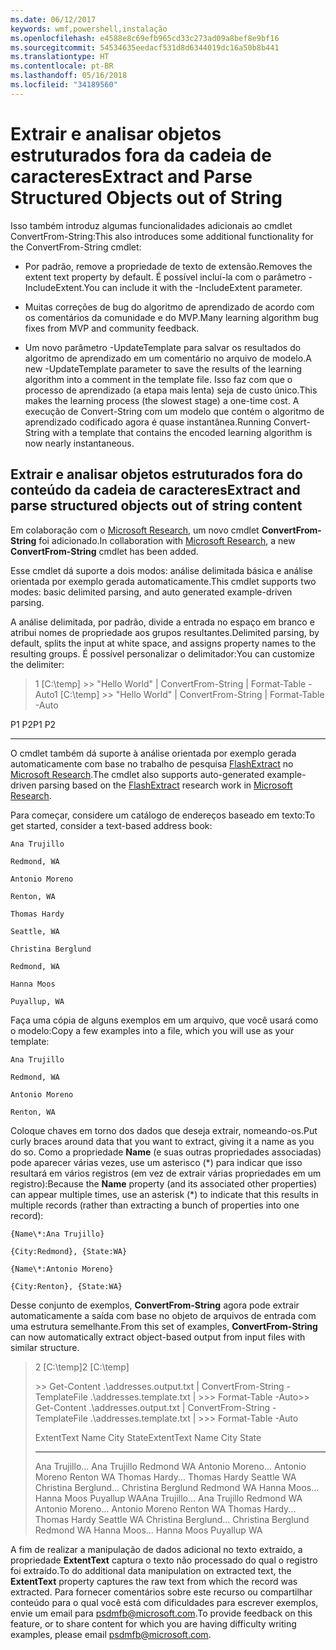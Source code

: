 ```yaml
---
ms.date: 06/12/2017
keywords: wmf,powershell,instalação
ms.openlocfilehash: e4588e8c69efb965cd33c273ad09a8bef8e9bf16
ms.sourcegitcommit: 54534635eedacf531d8d6344019dc16a50b8b441
ms.translationtype: HT
ms.contentlocale: pt-BR
ms.lasthandoff: 05/16/2018
ms.locfileid: "34189560"
---
```

# <a name="extract-and-parse-structured-objects-out-of-string"></a><span data-ttu-id="86a89-102">Extrair e analisar objetos estruturados fora da cadeia de caracteres</span><span class="sxs-lookup"><span data-stu-id="86a89-102">Extract and Parse Structured Objects out of String</span></span>
<span data-ttu-id="86a89-103">Isso também introduz algumas funcionalidades adicionais ao cmdlet ConvertFrom-String:</span><span class="sxs-lookup"><span data-stu-id="86a89-103">This also introduces some additional functionality for the ConvertFrom-String cmdlet:</span></span>

-   <span data-ttu-id="86a89-104">Por padrão, remove a propriedade de texto de extensão.</span><span class="sxs-lookup"><span data-stu-id="86a89-104">Removes the extent text property by default.</span></span> <span data-ttu-id="86a89-105">É possível incluí-la com o parâmetro -IncludeExtent.</span><span class="sxs-lookup"><span data-stu-id="86a89-105">You can include it with the -IncludeExtent parameter.</span></span>

-   <span data-ttu-id="86a89-106">Muitas correções de bug do algoritmo de aprendizado de acordo com os comentários da comunidade e do MVP.</span><span class="sxs-lookup"><span data-stu-id="86a89-106">Many learning algorithm bug fixes from MVP and community feedback.</span></span>

-   <span data-ttu-id="86a89-107">Um novo parâmetro -UpdateTemplate para salvar os resultados do algoritmo de aprendizado em um comentário no arquivo de modelo.</span><span class="sxs-lookup"><span data-stu-id="86a89-107">A new -UpdateTemplate parameter to save the results of the learning algorithm into a comment in the template file.</span></span> <span data-ttu-id="86a89-108">Isso faz com que o processo de aprendizado (a etapa mais lenta) seja de custo único.</span><span class="sxs-lookup"><span data-stu-id="86a89-108">This makes the learning process (the slowest stage) a one-time cost.</span></span> <span data-ttu-id="86a89-109">A execução de Convert-String com um modelo que contém o algoritmo de aprendizado codificado agora é quase instantânea.</span><span class="sxs-lookup"><span data-stu-id="86a89-109">Running Convert-String with a template that contains the encoded learning algorithm is now nearly instantaneous.</span></span>


<a name="extract-and-parse-structured-objects-out-of-string-content"></a><span data-ttu-id="86a89-110">Extrair e analisar objetos estruturados fora do conteúdo da cadeia de caracteres</span><span class="sxs-lookup"><span data-stu-id="86a89-110">Extract and parse structured objects out of string content</span></span>
----------------------------------------------------------

<span data-ttu-id="86a89-111">Em colaboração com o [Microsoft Research](http://research.microsoft.com/), um novo cmdlet **ConvertFrom-String** foi adicionado.</span><span class="sxs-lookup"><span data-stu-id="86a89-111">In collaboration with [Microsoft Research](http://research.microsoft.com/), a new **ConvertFrom-String** cmdlet has been added.</span></span>

<span data-ttu-id="86a89-112">Esse cmdlet dá suporte a dois modos: análise delimitada básica e análise orientada por exemplo gerada automaticamente.</span><span class="sxs-lookup"><span data-stu-id="86a89-112">This cmdlet supports two modes: basic delimited parsing, and auto generated example-driven parsing.</span></span>

<span data-ttu-id="86a89-113">A análise delimitada, por padrão, divide a entrada no espaço em branco e atribui nomes de propriedade aos grupos resultantes.</span><span class="sxs-lookup"><span data-stu-id="86a89-113">Delimited parsing, by default, splits the input at white space, and assigns property names to the resulting groups.</span></span> <span data-ttu-id="86a89-114">É possível personalizar o delimitador:</span><span class="sxs-lookup"><span data-stu-id="86a89-114">You can customize the delimiter:</span></span>

> <span data-ttu-id="86a89-115">1 \[C:\\temp\] &gt;&gt; "Hello World" | ConvertFrom-String | Format-Table -Auto</span><span class="sxs-lookup"><span data-stu-id="86a89-115">1 \[C:\\temp\] &gt;&gt; "Hello World" | ConvertFrom-String | Format-Table -Auto</span></span>

<span data-ttu-id="86a89-116">P1    P2</span><span class="sxs-lookup"><span data-stu-id="86a89-116">P1    P2</span></span>
--    --

<span data-ttu-id="86a89-117">O cmdlet também dá suporte à análise orientada por exemplo gerada automaticamente com base no trabalho de pesquisa [FlashExtract](http://research.microsoft.com/en-us/um/people/sumitg/flashextract.html) no [Microsoft Research](http://research.microsoft.com).</span><span class="sxs-lookup"><span data-stu-id="86a89-117">The cmdlet also supports auto-generated example-driven parsing based on the [FlashExtract](http://research.microsoft.com/en-us/um/people/sumitg/flashextract.html) research work in [Microsoft Research](http://research.microsoft.com).</span></span>

<span data-ttu-id="86a89-118">Para começar, considere um catálogo de endereços baseado em texto:</span><span class="sxs-lookup"><span data-stu-id="86a89-118">To get started, consider a text-based address book:</span></span>

    Ana Trujillo

    Redmond, WA

    Antonio Moreno

    Renton, WA

    Thomas Hardy

    Seattle, WA

    Christina Berglund

    Redmond, WA

    Hanna Moos

    Puyallup, WA

<span data-ttu-id="86a89-119">Faça uma cópia de alguns exemplos em um arquivo, que você usará como o modelo:</span><span class="sxs-lookup"><span data-stu-id="86a89-119">Copy a few examples into a file, which you will use as your template:</span></span>

    Ana Trujillo

    Redmond, WA

    Antonio Moreno

    Renton, WA



<span data-ttu-id="86a89-120">Coloque chaves em torno dos dados que deseja extrair, nomeando-os.</span><span class="sxs-lookup"><span data-stu-id="86a89-120">Put curly braces around data that you want to extract, giving it a name as you do so.</span></span> <span data-ttu-id="86a89-121">Como a propriedade **Name** (e suas outras propriedades associadas) pode aparecer várias vezes, use um asterisco (\*) para indicar que isso resultará em vários registros (em vez de extrair várias propriedades em um registro):</span><span class="sxs-lookup"><span data-stu-id="86a89-121">Because the **Name** property (and its associated other properties) can appear multiple times, use an asterisk (\*) to indicate that this results in multiple records (rather than extracting a bunch of properties into one record):</span></span>

    {Name\*:Ana Trujillo}

    {City:Redmond}, {State:WA}

    {Name\*:Antonio Moreno}

    {City:Renton}, {State:WA}

<span data-ttu-id="86a89-122">Desse conjunto de exemplos, **ConvertFrom-String** agora pode extrair automaticamente a saída com base no objeto de arquivos de entrada com uma estrutura semelhante.</span><span class="sxs-lookup"><span data-stu-id="86a89-122">From this set of examples, **ConvertFrom-String** can now automatically extract object-based output from input files with similar structure.</span></span>

> <span data-ttu-id="86a89-123">2 \[C:\\temp\]</span><span class="sxs-lookup"><span data-stu-id="86a89-123">2 \[C:\\temp\]</span></span>
>
> <span data-ttu-id="86a89-124">&gt;&gt; Get-Content .\\addresses.output.txt | ConvertFrom-String -TemplateFile .\\addresses.template.txt | &gt;&gt;&gt; Format-Table -Auto</span><span class="sxs-lookup"><span data-stu-id="86a89-124">&gt;&gt; Get-Content .\\addresses.output.txt | ConvertFrom-String -TemplateFile .\\addresses.template.txt | &gt;&gt;&gt; Format-Table -Auto</span></span>
>
> <span data-ttu-id="86a89-125">ExtentText                     Name               City     State</span><span class="sxs-lookup"><span data-stu-id="86a89-125">ExtentText                     Name               City     State</span></span>
> ----------                     ----               ----     -----
> <span data-ttu-id="86a89-126">Ana Trujillo...                Ana Trujillo       Redmond  WA Antonio Moreno...              Antonio Moreno     Renton   WA Thomas Hardy...                Thomas Hardy       Seattle  WA Christina Berglund...          Christina Berglund Redmond  WA Hanna Moos...                  Hanna Moos         Puyallup WA</span><span class="sxs-lookup"><span data-stu-id="86a89-126">Ana Trujillo...                Ana Trujillo       Redmond  WA Antonio Moreno...              Antonio Moreno     Renton   WA Thomas Hardy...                Thomas Hardy       Seattle  WA Christina Berglund...          Christina Berglund Redmond  WA Hanna Moos...                  Hanna Moos         Puyallup WA</span></span>

<span data-ttu-id="86a89-127">A fim de realizar a manipulação de dados adicional no texto extraído, a propriedade **ExtentText** captura o texto não processado do qual o registro foi extraído.</span><span class="sxs-lookup"><span data-stu-id="86a89-127">To do additional data manipulation on extracted text, the **ExtentText** property captures the raw text from which the record was extracted.</span></span> <span data-ttu-id="86a89-128">Para fornecer comentários sobre este recurso ou compartilhar conteúdo para o qual você está com dificuldades para escrever exemplos, envie um email para <psdmfb@microsoft.com>.</span><span class="sxs-lookup"><span data-stu-id="86a89-128">To provide feedback on this feature, or to share content for which you are having difficulty writing examples, please email <psdmfb@microsoft.com>.</span></span>
